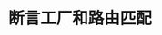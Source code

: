 ---
title: 断言工厂和路由匹配
prev:
  text: Gateway内置过滤器
  link: /microservice/gateway/Gateway内置过滤器.md
next:
  text: Gateway集成Nacos实现负载均衡
  link: /microservice/gateway/Gateway集成Nacos实现负载均衡.md
---